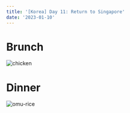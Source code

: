 ```yaml
---
title: '[Korea] Day 11: Return to Singapore'
date: '2023-01-10'
---
```


# Brunch

![chicken](/images/posts/travel/south-korea2022/day11/chicken.jpeg)

# Dinner

![omu-rice](/images/posts/travel/south-korea2022/day11/omu-rice.jpeg)
